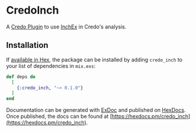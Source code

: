 # CredoInch

A [Credo Plugin](https://github.com/rrrene/credo#plugins) to use [InchEx](https://github.com/rrrene/inch_ex) in Credo's analysis.

## Installation

If [available in Hex](https://hex.pm/docs/publish), the package can be installed
by adding `credo_inch` to your list of dependencies in `mix.exs`:

```elixir
def deps do
  [
    {:credo_inch, "~> 0.1.0"}
  ]
end
```

Documentation can be generated with [ExDoc](https://github.com/elixir-lang/ex_doc)
and published on [HexDocs](https://hexdocs.pm). Once published, the docs can
be found at [https://hexdocs.pm/credo_inch](https://hexdocs.pm/credo_inch).

